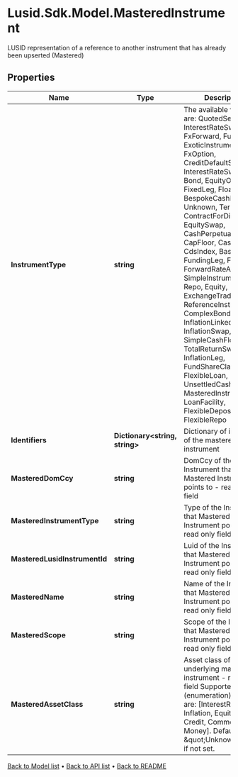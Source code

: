 # Lusid.Sdk.Model.MasteredInstrument
LUSID representation of a reference to another instrument that has already been upserted (Mastered)

## Properties

Name | Type | Description | Notes
------------ | ------------- | ------------- | -------------
**InstrumentType** | **string** | The available values are: QuotedSecurity, InterestRateSwap, FxForward, Future, ExoticInstrument, FxOption, CreditDefaultSwap, InterestRateSwaption, Bond, EquityOption, FixedLeg, FloatingLeg, BespokeCashFlowsLeg, Unknown, TermDeposit, ContractForDifference, EquitySwap, CashPerpetual, CapFloor, CashSettled, CdsIndex, Basket, FundingLeg, FxSwap, ForwardRateAgreement, SimpleInstrument, Repo, Equity, ExchangeTradedOption, ReferenceInstrument, ComplexBond, InflationLinkedBond, InflationSwap, SimpleCashFlowLoan, TotalReturnSwap, InflationLeg, FundShareClass, FlexibleLoan, UnsettledCash, Cash, MasteredInstrument, LoanFacility, FlexibleDeposit, FlexibleRepo | 
**Identifiers** | **Dictionary&lt;string, string&gt;** | Dictionary of identifiers of the mastered instrument | 
**MasteredDomCcy** | **string** | DomCcy of the Instrument that Mastered Instrument points to - read only field | [optional] [readonly] 
**MasteredInstrumentType** | **string** | Type of the Instrument that Mastered Instrument points to - read only field | [optional] [readonly] 
**MasteredLusidInstrumentId** | **string** | Luid of the Instrument that Mastered Instrument points to - read only field | [optional] [readonly] 
**MasteredName** | **string** | Name of the Instrument that Mastered Instrument points to - read only field | [optional] [readonly] 
**MasteredScope** | **string** | Scope of the Instrument that Mastered Instrument points to - read only field | [optional] [readonly] 
**MasteredAssetClass** | **string** | Asset class of the underlying mastered instrument - read only field    Supported string (enumeration) values are: [InterestRates, FX, Inflation, Equities, Credit, Commodities, Money].  Defaults to \&quot;Unknown\&quot; if not set. | [optional] [readonly] 

[Back to Model list](../README.md#documentation-for-models) &#8226; [Back to API list](../README.md#documentation-for-api-endpoints) &#8226; [Back to README](../README.md)

